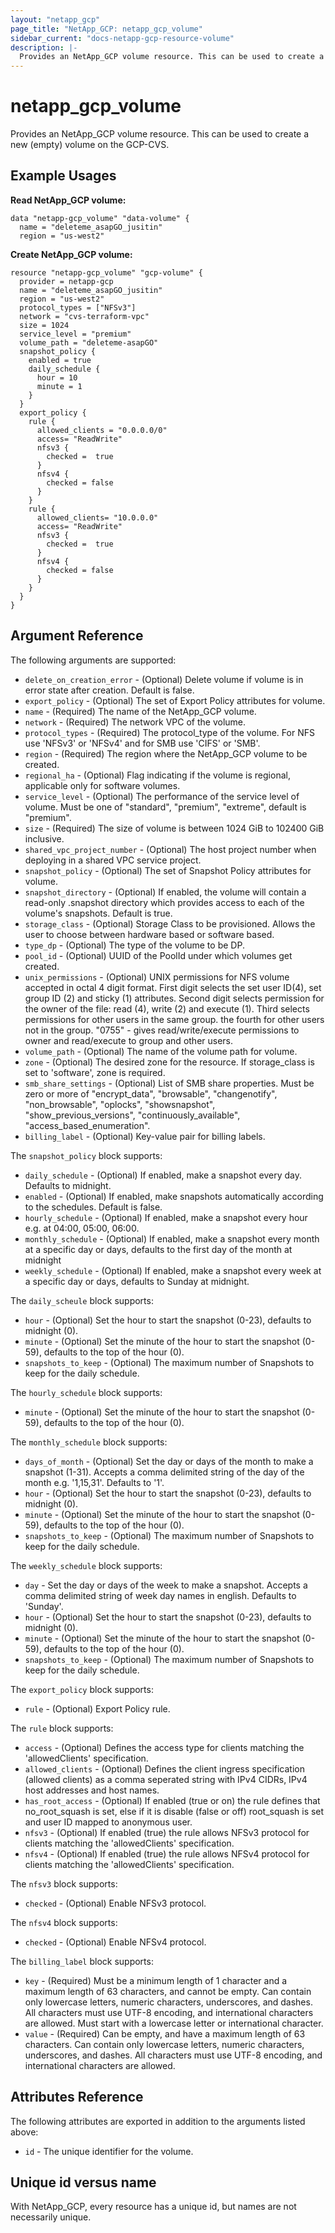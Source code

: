 ```yaml
---
layout: "netapp_gcp"
page_title: "NetApp_GCP: netapp_gcp_volume"
sidebar_current: "docs-netapp-gcp-resource-volume"
description: |-
  Provides an NetApp_GCP volume resource. This can be used to create a new (empty) volume on the GCP-CVS.
---
```


# netapp_gcp\_volume

Provides an NetApp_GCP volume resource. This can be used to create a new (empty) volume on the GCP-CVS.

## Example Usages

**Read NetApp_GCP volume:**

```
data "netapp-gcp_volume" "data-volume" {
  name = "deleteme_asapGO_jusitin"
  region = "us-west2"
```

**Create NetApp_GCP volume:**

```
resource "netapp-gcp_volume" "gcp-volume" {
  provider = netapp-gcp
  name = "deleteme_asapGO_jusitin"
  region = "us-west2"
  protocol_types = ["NFSv3"]
  network = "cvs-terraform-vpc"
  size = 1024
  service_level = "premium"
  volume_path = "deleteme-asapGO"
  snapshot_policy {
    enabled = true
    daily_schedule {
      hour = 10
      minute = 1
    }
  }
  export_policy {
    rule {
      allowed_clients = "0.0.0.0/0"
      access= "ReadWrite"
      nfsv3 {
        checked =  true
      }
      nfsv4 {
        checked = false
      }
    }
    rule {
      allowed_clients= "10.0.0.0"
      access= "ReadWrite"
      nfsv3 {
        checked =  true
      }
      nfsv4 {
        checked = false
      }
    }
  }
}
```

## Argument Reference

The following arguments are supported:

* `delete_on_creation_error` - (Optional) Delete volume if volume is in error state after creation. Default is false.
* `export_policy` - (Optional) The set of Export Policy attributes for volume.
* `name` - (Required) The name of the NetApp_GCP volume.
* `network` - (Required) The network VPC of the volume.
* `protocol_types` - (Required) The protocol_type of the volume. For NFS use 'NFSv3' or 'NFSv4' and for SMB use 'CIFS' or 'SMB'.
* `region` - (Required) The region where the NetApp_GCP volume to be created.
* `regional_ha` - (Optional) Flag indicating if the volume is regional, applicable only for software volumes.
* `service_level` - (Optional) The performance of the service level of volume. Must be one of "standard", "premium", "extreme", default is "premium".
* `size` - (Required) The size of volume is between 1024 GiB to 102400 GiB inclusive.
* `shared_vpc_project_number` - (Optional) The host project number when deploying in a shared VPC service project.
* `snapshot_policy` - (Optional) The set of Snapshot Policy attributes for volume.
* `snapshot_directory` - (Optional) If enabled, the volume will contain a read-only .snapshot directory which provides access to each of the volume's snapshots. Default is true.
* `storage_class` - (Optional) Storage Class to be provisioned. Allows the user to choose between hardware based or software based.
* `type_dp` - (Optional) The type of the volume to be DP.
* `pool_id` - (Optional) UUID of the PoolId under which volumes get created.
* `unix_permissions` - (Optional) UNIX permissions for NFS volume accepted in octal 4 digit format. First digit selects the set user ID(4), set group ID (2) and sticky (1) attributes. Second digit selects permission for the owner of the file: read (4), write (2) and execute (1). Third selects permissions for other users in the same group. the fourth for other users not in the group. "0755" - gives read/write/execute permissions to owner and read/execute to group and other users.
* `volume_path` - (Optional) The name of the volume path for volume.
* `zone` - (Optional) The desired zone for the resource. If storage_class is set to 'software', zone is required.
* `smb_share_settings` - (Optional) List of SMB share properties. Must be zero or more of "encrypt_data", "browsable", "changenotify", "non_browsable", "oplocks", "showsnapshot", "show_previous_versions", "continuously_available", "access_based_enumeration".
* `billing_label` - (Optional) Key-value pair for billing labels.

The `snapshot_policy` block supports:
* `daily_schedule` - (Optional) If enabled, make a snapshot every day. Defaults to midnight.
* `enabled` - (Optional) If enabled, make snapshots automatically according to the schedules. Default is false.
* `hourly_schedule` - (Optional) If enabled, make a snapshot every hour e.g. at 04:00, 05:00, 06:00.
* `monthly_schedule` - (Optional) If enabled, make a snapshot every month at a specific day or days, defaults to the first day of the month at midnight
* `weekly_schedule` - (Optional) If enabled, make a snapshot every week at a specific day or days, defaults to Sunday at midnight.

The `daily_scheule` block supports:
* `hour` - (Optional) Set the hour to start the snapshot (0-23), defaults to midnight (0).
* `minute` - (Optional) Set the minute of the hour to start the snapshot (0-59), defaults to the top of the hour (0).
* `snapshots_to_keep` - (Optional) The maximum number of Snapshots to keep for the daily schedule.

The `hourly_schedule` block supports:
* `minute` - (Optional) Set the minute of the hour to start the snapshot (0-59), defaults to the top of the hour (0).

The `monthly_schedule` block supports:
* `days_of_month` - (Optional) Set the day or days of the month to make a snapshot (1-31). Accepts a comma delimited string of the day of the month e.g. '1,15,31'. Defaults to '1'.
* `hour` - (Optional) Set the hour to start the snapshot (0-23), defaults to midnight (0).
* `minute` - (Optional) Set the minute of the hour to start the snapshot (0-59), defaults to the top of the hour (0).
* `snapshots_to_keep` - (Optional) The maximum number of Snapshots to keep for the daily schedule.

The `weekly_schedule` block supports:
* `day` - Set the day or days of the week to make a snapshot. Accepts a comma delimited string of week day names in english. Defaults to 'Sunday'.
* `hour` - (Optional) Set the hour to start the snapshot (0-23), defaults to midnight (0).
* `minute` - (Optional) Set the minute of the hour to start the snapshot (0-59), defaults to the top of the hour (0).
* `snapshots_to_keep` - (Optional) The maximum number of Snapshots to keep for the daily schedule.

The `export_policy` block supports:
* `rule` - (Optional) Export Policy rule.

The `rule` block supports:
* `access` - (Optional) Defines the access type for clients matching the 'allowedClients' specification.
* `allowed_clients` - (Optional) Defines the client ingress specification (allowed clients) as a comma seperated string with IPv4 CIDRs, IPv4 host addresses and host names.
* `has_root_access` - (Optional) If enabled (true or on) the rule defines that no_root_squash is set, else if it is disable (false or off) root_squash is set and user ID mapped to anonymous user.
* `nfsv3` - (Optional) If enabled (true) the rule allows NFSv3 protocol for clients matching the 'allowedClients' specification.
* `nfsv4` - (Optional) If enabled (true) the rule allows NFSv4 protocol for clients matching the 'allowedClients' specification.

The `nfsv3` block supports:
* `checked` - (Optional) Enable NFSv3 protocol.

The `nfsv4` block supports:
* `checked` - (Optional) Enable NFSv4 protocol.

The `billing_label` block supports:
* `key` - (Required) Must be a minimum length of 1 character and a maximum length of 63 characters, and cannot be empty. Can contain only lowercase letters, numeric characters, underscores, and dashes. All characters must use UTF-8 encoding, and international characters are allowed. Must start with a lowercase letter or international character.
* `value` - (Required) Can be empty, and have a maximum length of 63 characters. Can contain only lowercase letters, numeric characters, underscores, and dashes. All characters must use UTF-8 encoding, and international characters are allowed.

## Attributes Reference

The following attributes are exported in addition to the arguments listed above:

* `id` - The unique identifier for the volume.

## Unique id versus name

With NetApp_GCP, every resource has a unique id, but names are not necessarily unique.
